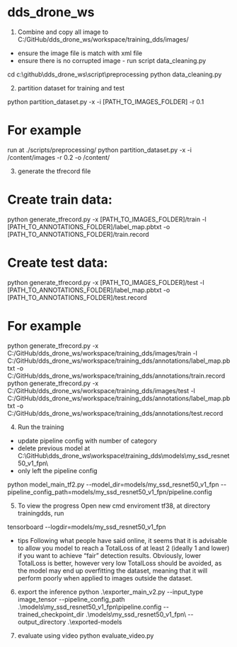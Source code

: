 # dds_drone_ws

1. Combine and copy all image to C:/GitHub/dds_drone_ws/workspace/training_dds/images/
- ensure the image file is match with xml file
- ensure there is no corrupted image - run script data_cleaning.py

cd c:\github\dds_drone_ws\script\preprocessing
python data_cleaning.py


2. partition dataset for training and test 

python partition_dataset.py -x -i [PATH_TO_IMAGES_FOLDER] -r 0.1

# For example
run at ./scripts/preprocessing/
python partition_dataset.py -x -i /content/images -r 0.2 -o /content/


3. generate the tfrecord file

# Create train data:
python generate_tfrecord.py -x [PATH_TO_IMAGES_FOLDER]/train -l [PATH_TO_ANNOTATIONS_FOLDER]/label_map.pbtxt -o [PATH_TO_ANNOTATIONS_FOLDER]/train.record

# Create test data:
python generate_tfrecord.py -x [PATH_TO_IMAGES_FOLDER]/test -l [PATH_TO_ANNOTATIONS_FOLDER]/label_map.pbtxt -o [PATH_TO_ANNOTATIONS_FOLDER]/test.record

# For example
python generate_tfrecord.py -x C:/GitHub/dds_drone_ws/workspace/training_dds/images/train -l C:/GitHub/dds_drone_ws/workspace/training_dds/annotations/label_map.pbtxt -o C:/GitHub/dds_drone_ws/workspace/training_dds/annotations/train.record
python generate_tfrecord.py -x C:/GitHub/dds_drone_ws/workspace/training_dds/images/test  -l C:/GitHub/dds_drone_ws/workspace/training_dds/annotations/label_map.pbtxt -o C:/GitHub/dds_drone_ws/workspace/training_dds/annotations/test.record

4. Run the training 
- update pipeline config with number of category
- delete previous model at C:\GitHub\dds_drone_ws\workspace\training_dds\models\my_ssd_resnet50_v1_fpn\
- only left the pipeline config

python model_main_tf2.py --model_dir=models/my_ssd_resnet50_v1_fpn --pipeline_config_path=models/my_ssd_resnet50_v1_fpn/pipeline.config

5. To view the progress
Open new cmd enviroment tf38, at directory trainingdds, run

tensorboard --logdir=models/my_ssd_resnet50_v1_fpn

* tips
Following what people have said online, it seems that it is advisable to allow you model to reach a 
TotalLoss of at least 2 (ideally 1 and lower) if you want to achieve “fair” detection results. 
Obviously, lower TotalLoss is better, however very low TotalLoss should be avoided, as the model may end up overfitting the dataset, 
meaning that it will perform poorly when applied to images outside the dataset. 


6. export the inference
python .\exporter_main_v2.py --input_type image_tensor --pipeline_config_path .\models\my_ssd_resnet50_v1_fpn\pipeline.config --trained_checkpoint_dir .\models\my_ssd_resnet50_v1_fpn\ --output_directory .\exported-models

7. evaluate using video
python evaluate_video.py
